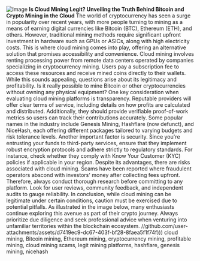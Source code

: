 
![Image](https://github.com/user-attachments/assets/4a25d116-2220-4385-b08e-f287af8fcbc4)
**Is Cloud Mining Legit? Unveiling the Truth Behind Bitcoin and Crypto Mining in the Cloud**
The world of cryptocurrency has seen a surge in popularity over recent years, with more people turning to mining as a means of earning digital currencies like Bitcoin (BTC), Ethereum (ETH), and others. However, traditional mining methods require significant upfront investment in hardware such as GPUs or ASICs, along with high electricity costs. This is where cloud mining comes into play, offering an alternative solution that promises accessibility and convenience.
Cloud mining involves renting processing power from remote data centers operated by companies specializing in cryptocurrency mining. Users pay a subscription fee to access these resources and receive mined coins directly to their wallets. While this sounds appealing, questions arise about its legitimacy and profitability. Is it really possible to mine Bitcoin or other cryptocurrencies without owning any physical equipment?
One key consideration when evaluating cloud mining platforms is transparency. Reputable providers will offer clear terms of service, including details on how profits are calculated and distributed. Additionally, they should provide verifiable proof-of-work metrics so users can track their contributions accurately. Some popular names in the industry include Genesis Mining, Hashflare (now defunct), and NiceHash, each offering different packages tailored to varying budgets and risk tolerance levels.
Another important factor is security. Since you're entrusting your funds to third-party services, ensure that they implement robust encryption protocols and adhere strictly to regulatory standards. For instance, check whether they comply with Know Your Customer (KYC) policies if applicable in your region.
Despite its advantages, there are risks associated with cloud mining. Scams have been reported where fraudulent operators abscond with investors' money after collecting fees upfront. Therefore, always conduct thorough research before committing to any platform. Look for user reviews, community feedback, and independent audits to gauge reliability.
In conclusion, while cloud mining can be legitimate under certain conditions, caution must be exercised due to potential pitfalls. As illustrated in the image below, many enthusiasts continue exploring this avenue as part of their crypto journey. Always prioritize due diligence and seek professional advice when venturing into unfamiliar territories within the blockchain ecosystem.
 //github.com/user-attachments/assets/d7419ec9-dc67-403f-bf28-8faea5f1f74f)))
 cloud mining, Bitcoin mining, Ethereum mining, cryptocurrency mining, profitable mining, cloud mining scams, legit mining platforms, hashflare, genesis mining, nicehash
